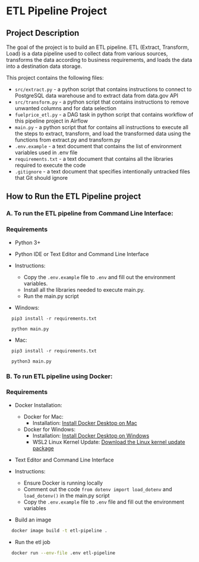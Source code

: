 # ETL Pipeline Project

## Project Description
The goal of the project is to build an ETL pipeline. ETL (Extract, Transform, Load) is a data pipeline used to collect data from various sources, transforms the data according to business requirements, and loads the data into a destination data storage.

This project contains the following files:
- ``src/extract.py`` - a python script that contains instructions to connect to PostgreSQL data warehouse and to extract data from data.gov API<br>
- ``src/transform.py`` - a python script that contains instructions to remove unwanted columns and for data selection<br>
- ``fuelprice_etl.py`` - a DAG task in python script that contains workflow of this pipeline project in Airflow<br>
- ``main.py`` - a python script that for contains all instructions to execute all the steps to extract, transform, and load the transformed data using the functions from extract.py and transform.py
- ``.env.example`` - a text document that contains the list of environment variables used in .env file<br>
- ``requirements.txt`` - a text document that contains all the libraries required to execute the code<br>
- ``.gitignore`` - a text document that specifies intentionally untracked files that Git should ignore<br>

## How to Run the ETL Pipeline project
### A. To run the ETL pipeline from Command Line Interface:

### Requirements
- Python 3+
- Python IDE or Text Editor and Command Line Interface


- Instructions:
  - Copy the ``.env.example`` file to `.env` and fill out the environment variables.
  - Install all the libraries needed to execute main.py.
  - Run the main.py script
  

- Windows:
```
  pip3 install -r requirements.txt
```
```
  python main.py
```

- Mac:
```
  pip3 install -r requirements.txt
```

```
  python3 main.py
```

### B. To run ETL pipeline using Docker:

### Requirements
- Docker Installation:
    - Docker for Mac: 
        - Installation: [Install Docker Desktop on Mac](https://docs.docker.com/desktop/install/mac-install/)
    - Docker for Windows: 
        - Installation: [Install Docker Desktop on Windows](https://docs.docker.com/desktop/install/windows-install/)
        - WSL2 Linux Kernel Update: [Download the Linux kernel update package](https://learn.microsoft.com/en-us/windows/wsl/install-manual#step-4---download-the-linux-kernel-update-package)
- Text Editor and Command Line Interface


- Instructions:
  - Ensure Docker is running locally
  - Comment out the code `from dotenv import load_dotenv` and `load_dotenv()` in the main.py script
  - Copy the `.env.example` file to `.env` file and fill out the environment variables
  

- Build an image
  
```bash
  docker image build -t etl-pipeline .
```

- Run the etl job

```bash
  docker run --env-file .env etl-pipeline
```
